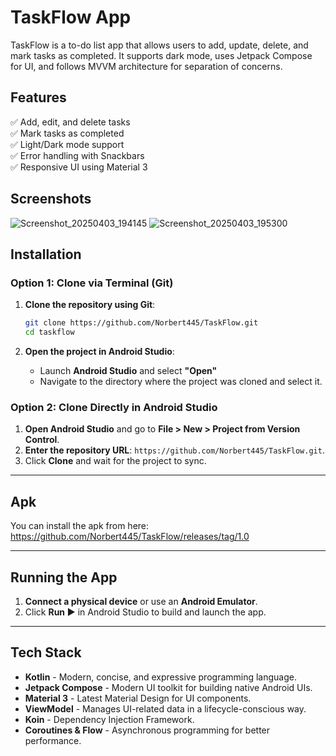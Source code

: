 # TaskFlow App
TaskFlow is a to-do list app that allows users to add, update, delete, and mark tasks as completed. It supports dark mode, uses Jetpack Compose for UI, and follows MVVM architecture for separation of concerns.

## Features

✅ Add, edit, and delete tasks  
✅ Mark tasks as completed  
✅ Light/Dark mode support  
✅ Error handling with Snackbars  
✅ Responsive UI using Material 3  

## Screenshots
![Screenshot_20250403_194145](https://github.com/user-attachments/assets/4e6c5413-568d-4aaf-9119-2424c9b0e352)
![Screenshot_20250403_195300](https://github.com/user-attachments/assets/1ffbca86-5a83-4c7c-9e01-433648280419)

## Installation
### Option 1: Clone via Terminal (Git)

1. **Clone the repository using Git**:
   ```bash
   git clone https://github.com/Norbert445/TaskFlow.git
   cd taskflow
   ```

2. **Open the project in Android Studio**:
   - Launch **Android Studio** and select **"Open"**
   - Navigate to the directory where the project was cloned and select it.

### Option 2: Clone Directly in Android Studio

1. **Open Android Studio** and go to **File > New > Project from Version Control**.
2. **Enter the repository URL**: `https://github.com/Norbert445/TaskFlow.git`.
3. Click **Clone** and wait for the project to sync.
   
---

## Apk
You can install the apk from here: https://github.com/Norbert445/TaskFlow/releases/tag/1.0

---

## Running the App
1. **Connect a physical device** or use an **Android Emulator**.
2. Click **Run ▶** in Android Studio to build and launch the app.

---

## Tech Stack

- **Kotlin** - Modern, concise, and expressive programming language.
- **Jetpack Compose** - Modern UI toolkit for building native Android UIs.
- **Material 3** - Latest Material Design for UI components.
- **ViewModel** - Manages UI-related data in a lifecycle-conscious way.
- **Koin** - Dependency Injection Framework.
- **Coroutines & Flow** - Asynchronous programming for better performance.
